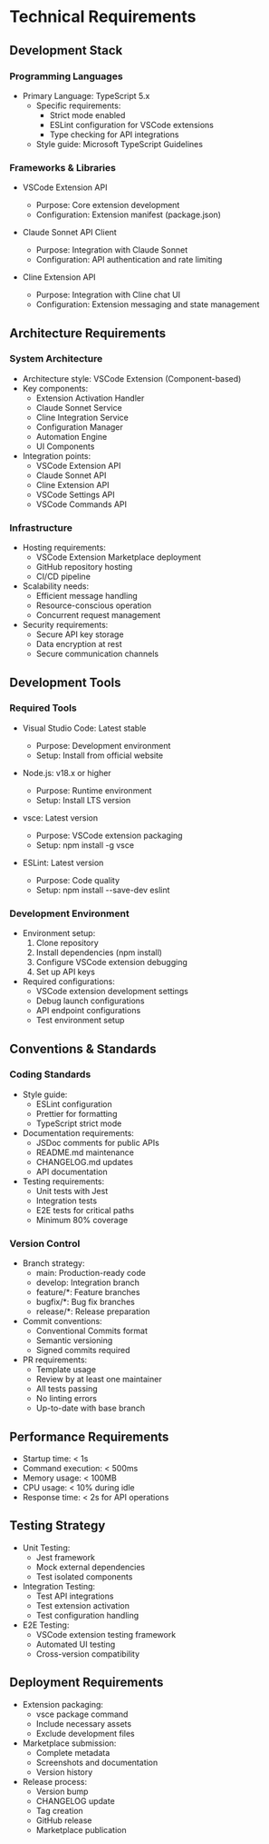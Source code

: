 # Technical Requirements

## Development Stack
### Programming Languages
- Primary Language: TypeScript 5.x
  - Specific requirements:
    - Strict mode enabled
    - ESLint configuration for VSCode extensions
    - Type checking for API integrations
  - Style guide: Microsoft TypeScript Guidelines

### Frameworks & Libraries
- VSCode Extension API
  - Purpose: Core extension development
  - Configuration: Extension manifest (package.json)

- Claude Sonnet API Client
  - Purpose: Integration with Claude Sonnet
  - Configuration: API authentication and rate limiting

- Cline Extension API
  - Purpose: Integration with Cline chat UI
  - Configuration: Extension messaging and state management

## Architecture Requirements
### System Architecture
- Architecture style: VSCode Extension (Component-based)
- Key components:
  - Extension Activation Handler
  - Claude Sonnet Service
  - Cline Integration Service
  - Configuration Manager
  - Automation Engine
  - UI Components
- Integration points:
  - VSCode Extension API
  - Claude Sonnet API
  - Cline Extension API
  - VSCode Settings API
  - VSCode Commands API

### Infrastructure
- Hosting requirements:
  - VSCode Extension Marketplace deployment
  - GitHub repository hosting
  - CI/CD pipeline
- Scalability needs:
  - Efficient message handling
  - Resource-conscious operation
  - Concurrent request management
- Security requirements:
  - Secure API key storage
  - Data encryption at rest
  - Secure communication channels

## Development Tools
### Required Tools
- Visual Studio Code: Latest stable
  - Purpose: Development environment
  - Setup: Install from official website

- Node.js: v18.x or higher
  - Purpose: Runtime environment
  - Setup: Install LTS version

- vsce: Latest version
  - Purpose: VSCode extension packaging
  - Setup: npm install -g vsce

- ESLint: Latest version
  - Purpose: Code quality
  - Setup: npm install --save-dev eslint

### Development Environment
- Environment setup:
  1. Clone repository
  2. Install dependencies (npm install)
  3. Configure VSCode extension debugging
  4. Set up API keys
- Required configurations:
  - VSCode extension development settings
  - Debug launch configurations
  - API endpoint configurations
  - Test environment setup

## Conventions & Standards
### Coding Standards
- Style guide:
  - ESLint configuration
  - Prettier for formatting
  - TypeScript strict mode
- Documentation requirements:
  - JSDoc comments for public APIs
  - README.md maintenance
  - CHANGELOG.md updates
  - API documentation
- Testing requirements:
  - Unit tests with Jest
  - Integration tests
  - E2E tests for critical paths
  - Minimum 80% coverage

### Version Control
- Branch strategy:
  - main: Production-ready code
  - develop: Integration branch
  - feature/*: Feature branches
  - bugfix/*: Bug fix branches
  - release/*: Release preparation
- Commit conventions:
  - Conventional Commits format
  - Semantic versioning
  - Signed commits required
- PR requirements:
  - Template usage
  - Review by at least one maintainer
  - All tests passing
  - No linting errors
  - Up-to-date with base branch

## Performance Requirements
- Startup time: < 1s
- Command execution: < 500ms
- Memory usage: < 100MB
- CPU usage: < 10% during idle
- Response time: < 2s for API operations

## Testing Strategy
- Unit Testing:
  - Jest framework
  - Mock external dependencies
  - Test isolated components
- Integration Testing:
  - Test API integrations
  - Test extension activation
  - Test configuration handling
- E2E Testing:
  - VSCode extension testing framework
  - Automated UI testing
  - Cross-version compatibility

## Deployment Requirements
- Extension packaging:
  - vsce package command
  - Include necessary assets
  - Exclude development files
- Marketplace submission:
  - Complete metadata
  - Screenshots and documentation
  - Version history
- Release process:
  - Version bump
  - CHANGELOG update
  - Tag creation
  - GitHub release
  - Marketplace publication